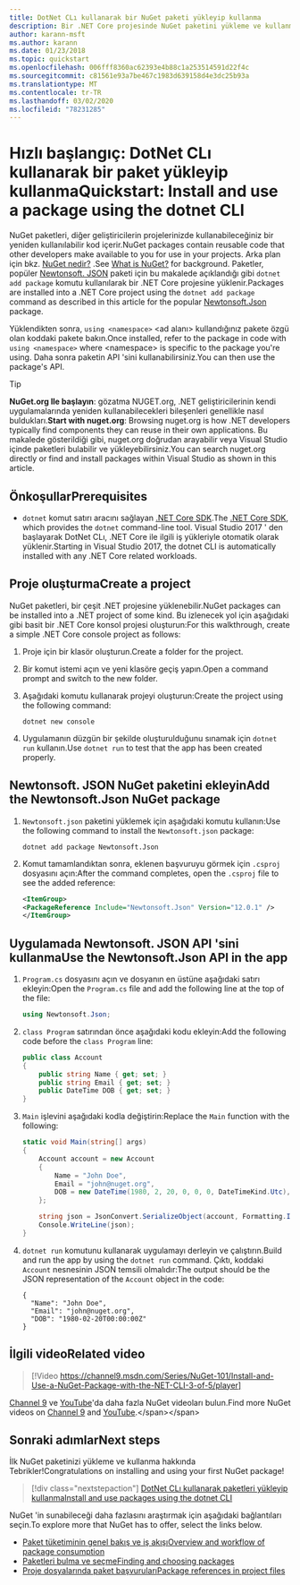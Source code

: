 ```yaml
---
title: DotNet CLı kullanarak bir NuGet paketi yükleyip kullanma
description: Bir .NET Core projesinde NuGet paketini yükleme ve kullanma işlemi hakkında bir adım adım öğretici.
author: karann-msft
ms.author: karann
ms.date: 01/23/2018
ms.topic: quickstart
ms.openlocfilehash: 006fff8360ac62393e4b88c1a253514591d22f4c
ms.sourcegitcommit: c81561e93a7be467c1983d639158d4e3dc25b93a
ms.translationtype: MT
ms.contentlocale: tr-TR
ms.lasthandoff: 03/02/2020
ms.locfileid: "78231285"
---
```

# <a name="quickstart-install-and-use-a-package-using-the-dotnet-cli"></a><span data-ttu-id="82a65-103">Hızlı başlangıç: DotNet CLı kullanarak bir paket yükleyip kullanma</span><span class="sxs-lookup"><span data-stu-id="82a65-103">Quickstart: Install and use a package using the dotnet CLI</span></span>

<span data-ttu-id="82a65-104">NuGet paketleri, diğer geliştiricilerin projelerinizde kullanabileceğiniz bir yeniden kullanılabilir kod içerir.</span><span class="sxs-lookup"><span data-stu-id="82a65-104">NuGet packages contain reusable code that other developers make available to you for use in your projects.</span></span> <span data-ttu-id="82a65-105">Arka plan için bkz. [NuGet nedir?](../What-is-NuGet.md) .</span><span class="sxs-lookup"><span data-stu-id="82a65-105">See [What is NuGet?](../What-is-NuGet.md) for background.</span></span> <span data-ttu-id="82a65-106">Paketler, popüler [Newtonsoft. JSON](https://www.nuget.org/packages/Newtonsoft.Json/) paketi için bu makalede açıklandığı gibi `dotnet add package` komutu kullanılarak bir .NET Core projesine yüklenir.</span><span class="sxs-lookup"><span data-stu-id="82a65-106">Packages are installed into a .NET Core project using the `dotnet add package` command as described in this article for the popular [Newtonsoft.Json](https://www.nuget.org/packages/Newtonsoft.Json/) package.</span></span>

<span data-ttu-id="82a65-107">Yüklendikten sonra, `using <namespace>` \<ad alanı\> kullandığınız pakete özgü olan koddaki pakete bakın.</span><span class="sxs-lookup"><span data-stu-id="82a65-107">Once installed, refer to the package in code with `using <namespace>` where \<namespace\> is specific to the package you're using.</span></span> <span data-ttu-id="82a65-108">Daha sonra paketin API 'sini kullanabilirsiniz.</span><span class="sxs-lookup"><span data-stu-id="82a65-108">You can then use the package's API.</span></span>

> [!Tip]
> <span data-ttu-id="82a65-109">**NuGet.org Ile başlayın**: gözatma NUGET.org, .NET geliştiricilerinin kendi uygulamalarında yeniden kullanabilecekleri bileşenleri genellikle nasıl buldukları.</span><span class="sxs-lookup"><span data-stu-id="82a65-109">**Start with nuget.org**: Browsing nuget.org is how .NET developers typically find components they can reuse in their own applications.</span></span> <span data-ttu-id="82a65-110">Bu makalede gösterildiği gibi, nuget.org doğrudan arayabilir veya Visual Studio içinde paketleri bulabilir ve yükleyebilirsiniz.</span><span class="sxs-lookup"><span data-stu-id="82a65-110">You can search nuget.org directly or find and install packages within Visual Studio as shown in this article.</span></span>

## <a name="prerequisites"></a><span data-ttu-id="82a65-111">Önkoşullar</span><span class="sxs-lookup"><span data-stu-id="82a65-111">Prerequisites</span></span>

- <span data-ttu-id="82a65-112">`dotnet` komut satırı aracını sağlayan [.NET Core SDK](https://www.microsoft.com/net/download/).</span><span class="sxs-lookup"><span data-stu-id="82a65-112">The [.NET Core SDK](https://www.microsoft.com/net/download/), which provides the `dotnet` command-line tool.</span></span> <span data-ttu-id="82a65-113">Visual Studio 2017 ' den başlayarak DotNet CLı, .NET Core ile ilgili iş yükleriyle otomatik olarak yüklenir.</span><span class="sxs-lookup"><span data-stu-id="82a65-113">Starting in Visual Studio 2017, the dotnet CLI is automatically installed with any .NET Core related workloads.</span></span>

## <a name="create-a-project"></a><span data-ttu-id="82a65-114">Proje oluşturma</span><span class="sxs-lookup"><span data-stu-id="82a65-114">Create a project</span></span>

<span data-ttu-id="82a65-115">NuGet paketleri, bir çeşit .NET projesine yüklenebilir.</span><span class="sxs-lookup"><span data-stu-id="82a65-115">NuGet packages can be installed into a .NET project of some kind.</span></span> <span data-ttu-id="82a65-116">Bu izlenecek yol için aşağıdaki gibi basit bir .NET Core konsol projesi oluşturun:</span><span class="sxs-lookup"><span data-stu-id="82a65-116">For this walkthrough, create a simple .NET Core console project as follows:</span></span>

1. <span data-ttu-id="82a65-117">Proje için bir klasör oluşturun.</span><span class="sxs-lookup"><span data-stu-id="82a65-117">Create a folder for the project.</span></span>

1. <span data-ttu-id="82a65-118">Bir komut istemi açın ve yeni klasöre geçiş yapın.</span><span class="sxs-lookup"><span data-stu-id="82a65-118">Open a command prompt and switch to the new folder.</span></span>

1. <span data-ttu-id="82a65-119">Aşağıdaki komutu kullanarak projeyi oluşturun:</span><span class="sxs-lookup"><span data-stu-id="82a65-119">Create the project using the following command:</span></span>

    ```dotnetcli
    dotnet new console
    ```

1. <span data-ttu-id="82a65-120">Uygulamanın düzgün bir şekilde oluşturulduğunu sınamak için `dotnet run` kullanın.</span><span class="sxs-lookup"><span data-stu-id="82a65-120">Use `dotnet run` to test that the app has been created properly.</span></span>

## <a name="add-the-newtonsoftjson-nuget-package"></a><span data-ttu-id="82a65-121">Newtonsoft. JSON NuGet paketini ekleyin</span><span class="sxs-lookup"><span data-stu-id="82a65-121">Add the Newtonsoft.Json NuGet package</span></span>

1. <span data-ttu-id="82a65-122">`Newtonsoft.json` paketini yüklemek için aşağıdaki komutu kullanın:</span><span class="sxs-lookup"><span data-stu-id="82a65-122">Use the following command to install the `Newtonsoft.json` package:</span></span>

    ```dotnetcli
    dotnet add package Newtonsoft.Json
    ```

2. <span data-ttu-id="82a65-123">Komut tamamlandıktan sonra, eklenen başvuruyu görmek için `.csproj` dosyasını açın:</span><span class="sxs-lookup"><span data-stu-id="82a65-123">After the command completes, open the `.csproj` file to see the added reference:</span></span>

    ```xml
   <ItemGroup>
    <PackageReference Include="Newtonsoft.Json" Version="12.0.1" />
   </ItemGroup>
    ```

## <a name="use-the-newtonsoftjson-api-in-the-app"></a><span data-ttu-id="82a65-124">Uygulamada Newtonsoft. JSON API 'sini kullanma</span><span class="sxs-lookup"><span data-stu-id="82a65-124">Use the Newtonsoft.Json API in the app</span></span>

1. <span data-ttu-id="82a65-125">`Program.cs` dosyasını açın ve dosyanın en üstüne aşağıdaki satırı ekleyin:</span><span class="sxs-lookup"><span data-stu-id="82a65-125">Open the `Program.cs` file and add the following line at the top of the file:</span></span>

    ```cs
    using Newtonsoft.Json;
    ```

1. <span data-ttu-id="82a65-126">`class Program` satırından önce aşağıdaki kodu ekleyin:</span><span class="sxs-lookup"><span data-stu-id="82a65-126">Add the following code before the `class Program` line:</span></span>

    ```cs
    public class Account
    {
        public string Name { get; set; }
        public string Email { get; set; }
        public DateTime DOB { get; set; }
    }
    ```

1. <span data-ttu-id="82a65-127">`Main` işlevini aşağıdaki kodla değiştirin:</span><span class="sxs-lookup"><span data-stu-id="82a65-127">Replace the `Main` function with the following:</span></span>

    ```cs
    static void Main(string[] args)
    {
        Account account = new Account
        {
            Name = "John Doe",
            Email = "john@nuget.org",
            DOB = new DateTime(1980, 2, 20, 0, 0, 0, DateTimeKind.Utc),
        };

        string json = JsonConvert.SerializeObject(account, Formatting.Indented);
        Console.WriteLine(json);
    }
    ```

1. <span data-ttu-id="82a65-128">`dotnet run` komutunu kullanarak uygulamayı derleyin ve çalıştırın.</span><span class="sxs-lookup"><span data-stu-id="82a65-128">Build and run the app by using the `dotnet run` command.</span></span> <span data-ttu-id="82a65-129">Çıktı, koddaki `Account` nesnesinin JSON temsili olmalıdır:</span><span class="sxs-lookup"><span data-stu-id="82a65-129">The output should be the JSON representation of the `Account` object in the code:</span></span>

    ```output
    {
      "Name": "John Doe",
      "Email": "john@nuget.org",
      "DOB": "1980-02-20T00:00:00Z"
    }
    ```
## <a name="related-video"></a><span data-ttu-id="82a65-130">İlgili video</span><span class="sxs-lookup"><span data-stu-id="82a65-130">Related video</span></span>

> [!Video https://channel9.msdn.com/Series/NuGet-101/Install-and-Use-a-NuGet-Package-with-the-NET-CLI-3-of-5/player]

<span data-ttu-id="82a65-131">[Channel 9](https://channel9.msdn.com/Series/NuGet-101) ve [YouTube](https://www.youtube.com/playlist?list=PLdo4fOcmZ0oVLvfkFk8O9h6v2Dcdh2bh_)'da daha fazla NuGet videoları bulun.</span><span class="sxs-lookup"><span data-stu-id="82a65-131">Find more NuGet videos on [Channel 9](https://channel9.msdn.com/Series/NuGet-101) and [YouTube](https://www.youtube.com/playlist?list=PLdo4fOcmZ0oVLvfkFk8O9h6v2Dcdh2bh_).</span></span>

## <a name="next-steps"></a><span data-ttu-id="82a65-132">Sonraki adımlar</span><span class="sxs-lookup"><span data-stu-id="82a65-132">Next steps</span></span>

<span data-ttu-id="82a65-133">İlk NuGet paketinizi yükleme ve kullanma hakkında Tebrikler!</span><span class="sxs-lookup"><span data-stu-id="82a65-133">Congratulations on installing and using your first NuGet package!</span></span>

> [!div class="nextstepaction"]
> [<span data-ttu-id="82a65-134">DotNet CLı kullanarak paketleri yükleyip kullanma</span><span class="sxs-lookup"><span data-stu-id="82a65-134">Install and use packages using the dotnet CLI</span></span>](../consume-packages/install-use-packages-dotnet-cli.md)

<span data-ttu-id="82a65-135">NuGet 'in sunabileceği daha fazlasını araştırmak için aşağıdaki bağlantıları seçin.</span><span class="sxs-lookup"><span data-stu-id="82a65-135">To explore more that NuGet has to offer, select the links below.</span></span>

- [<span data-ttu-id="82a65-136">Paket tüketiminin genel bakış ve iş akışı</span><span class="sxs-lookup"><span data-stu-id="82a65-136">Overview and workflow of package consumption</span></span>](../consume-packages/overview-and-workflow.md)
- [<span data-ttu-id="82a65-137">Paketleri bulma ve seçme</span><span class="sxs-lookup"><span data-stu-id="82a65-137">Finding and choosing packages</span></span>](../consume-packages/finding-and-choosing-packages.md)
- [<span data-ttu-id="82a65-138">Proje dosyalarında paket başvuruları</span><span class="sxs-lookup"><span data-stu-id="82a65-138">Package references in project files</span></span>](../consume-packages/package-references-in-project-files.md)
